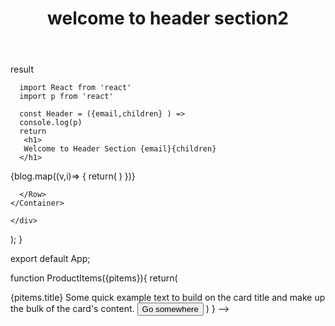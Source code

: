 <!-- <Header email="ws@gmail.com" >



<!-- Using Children props -->
<Header email="ws@gmail.com" >
        <h1>welcome to header section2</h1>
      </Header>
      result
      
      
      import React from 'react'
      import p from 'react'

      const Header = ({email,children} ) => 
      console.log(p)
      return 
       <h1>
       Welcome to Header Section {email}{children}
      </h1>

<!-- how to pass object to child component -->

<Container>
      <Row>
        {blog.map((v,i)=> {
        return(
        <ProductItems pitems={v} key={i}/>
      )
    })}
        
      
      
      </Row>
    </Container>

    </div>
  );
}

export default App;

function ProductItems({pitems}){
  return(
   <Col >
    <Card style={{ width: '18rem' }}>
            <Card.Img variant="top" src="holder.js/100px180" />
            <Card.Body>
              <Card.Title>{pitems.title}</Card.Title>
              <Card.Text>
                Some quick example text to build on the card title and make up the
                bulk of the card's content.
              </Card.Text>
              <Button variant="primary">Go somewhere</Button>
            </Card.Body>
          </Card>
   </Col>
  )
} -->

